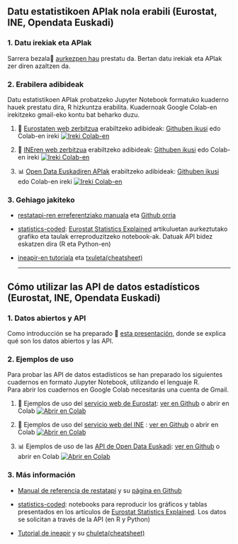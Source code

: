 ## Datu estatistikoen APIak nola erabili (Eurostat, INE, Opendata Euskadi)

###  **1. Datu irekiak eta APIak**

Sarrera bezala📘 [aurkezpen hau](doc/API_doc_eu.md) prestatu da. Bertan datu irekiak eta APIak zer diren azaltzen da.

### 2. Erabilera adibideak

Datu estatistikoen APIak probatzeko Jupyter Notebook formatuko kuaderno hauek prestatu dira, R hizkuntza erabilita. Kuadernoak Google Colab-en irekitzeko gmail-eko kontu bat beharko duzu.

1. 📘 [Eurostaten web zerbitzua](https://ec.europa.eu/eurostat/web/user-guides/data-browser/api-data-access/api-introduction) erabiltzeko adibideak: [Githuben ikusi](https://github.com/uxue-sudupe/API-adibideak/blob/main/code_examples/eu/API_Eurostat_eu.ipynb) edo Colab-en ireki [![Ireki Colab-en](https://colab.research.google.com/assets/colab-badge.svg)](https://colab.research.google.com/github/uxue-sudupe/API-adibideak/blob/main/code_examples/eu/API_Eurostat_eu.ipynb)  

2. 📙 [INEren web zerbitzua](https://www.ine.es/dyngs/DAB/index.htm?cid=1099) erabiltzeko adibideak: [Githuben ikusi](https://github.com/uxue-sudupe/API-adibideak/blob/main/code_examples/eu/API_INE_eu.ipynb) edo Colab-en ireki [![Ireki Colab-en](https://colab.research.google.com/assets/colab-badge.svg)](https://colab.research.google.com/github/uxue-sudupe/API-adibideak/blob/main/code_examples/eu/API_INE_eu.ipynb)  

3. 📊 [Open Data Euskadiren APIak](https://opendata.euskadi.eus/apiak/-/open-data-euskadiko-apiak/) erabiltzeko adibideak:  [Githuben ikusi](https://github.com/uxue-sudupe/API-adibideak/blob/main/code_examples/eu/API_Opendata_Euskadi_eu.ipynb) edo Colab-en ireki [![Ireki Colab-en](https://colab.research.google.com/assets/colab-badge.svg)](https://colab.research.google.com/github/uxue-sudupe/API-adibideak/blob/main/code_examples/eu/API_Opendata_Euskadi_eu.ipynb)  

### 3. Gehiago jakiteko

* [restatapi-ren erreferentziako manuala](https://cran.r-project.org/web/packages/restatapi/refman/restatapi.html) eta [Github orria](https://github.com/eurostat/restatapi)

* [statistics-coded](https://github.com/eurostat/statistics-coded): [Eurostat Statistics Explained](https://ec.europa.eu/eurostat/statistics-explained/index.php?title=Main_Page) artikuluetan aurkeztutako grafiko eta taulak erreproduzitzeko notebook-ak. Datuak API bidez eskatzen dira (R eta Python-en)
  
* [ineapir-en tutoriala](https://github.com/es-ine/tutorial-ineapir) eta  [txuleta(cheatsheet)](https://raw.githubusercontent.com/es-ine/ineapir/main/man/figures/ineapir.pdf)
  
  ---
  
## Cómo utilizar las API de datos estadísticos (Eurostat, INE, Opendata Euskadi)

### **1. Datos abiertos y API**

Como introducción se ha preparado 📘 [esta presentación](doc/API_doc_es.md), donde se explica qué son los datos abiertos y las API.

### 2. Ejemplos de uso

Para probar las API de datos estadísticos se han preparado los siguientes cuadernos en formato Jupyter Notebook, utilizando el lenguaje R.  
Para abrir los cuadernos en Google Colab necesitarás una cuenta de Gmail.

1. 📘 Ejemplos de uso del [servicio web de Eurostat](https://ec.europa.eu/eurostat/web/user-guides/data-browser/api-data-access/api-introduction): [ver en Github](https://github.com/uxue-sudupe/API-adibideak/blob/main/code_examples/es/API_Eurostat_es.ipynb) o abrir en Colab [![Abrir en Colab](https://colab.research.google.com/assets/colab-badge.svg)](https://colab.research.google.com/github/uxue-sudupe/API-adibideak/blob/main/code_examples/es/API_Eurostat_es.ipynb)  

2. 📙 Ejemplos de uso del [servicio web del INE](https://www.ine.es/dyngs/DAB/index.htm?cid=1099) : [ver en Github](https://github.com/uxue-sudupe/API-adibideak/blob/main/code_examples/es/API_INE_es.ipynb) o abrir en Colab [![Abrir en Colab](https://colab.research.google.com/assets/colab-badge.svg)](https://colab.research.google.com/github/uxue-sudupe/API-adibideak/blob/main/code_examples/es/API_INE_es.ipynb)  

3. 📊 Ejemplos de uso de las [API de Open Data Euskadi](https://opendata.euskadi.eus/apis/-/apis-open-data/): [ver en Github](https://github.com/uxue-sudupe/API-adibideak/blob/main/code_examples/es/API_Opendata_Euskadi_es.ipynb) o abrir en Colab [![Abrir en Colab](https://colab.research.google.com/assets/colab-badge.svg)](https://colab.research.google.com/github/uxue-sudupe/API-adibideak/blob/main/code_examples/es/API_Opendata_Euskadi_es.ipynb)  

### 3. Más información

* [Manual de referencia de restatapi](https://cran.r-project.org/web/packages/restatapi/refman/restatapi.html) y su [página en Github](https://github.com/eurostat/restatapi)
  
* [statistics-coded](https://github.com/eurostat/statistics-coded): notebooks para reproducir los gráficos y tablas presentados en los artículos de [Eurostat Statistics Explained](https://ec.europa.eu/eurostat/statistics-explained/index.php?title=Main_Page). Los datos se solicitan a través de la API (en R y Python)
  
* [Tutorial de ineapir](https://github.com/es-ine/tutorial-ineapir) y su [chuleta(cheatsheet)](https://raw.githubusercontent.com/es-ine/ineapir/main/man/figures/ineapir.pdf)
  







